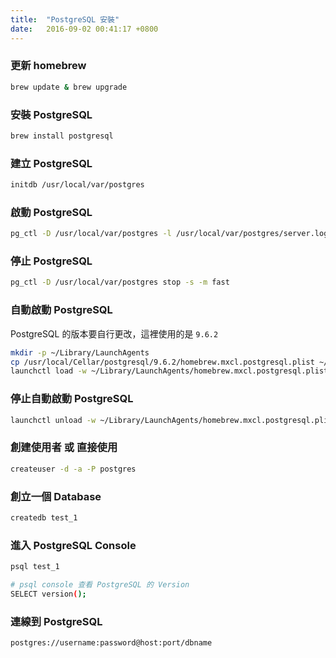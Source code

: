 ```yaml
---
title:  "PostgreSQL 安裝"
date:   2016-09-02 00:41:17 +0800
---
```


### 更新 homebrew

```sh
brew update & brew upgrade
```

### 安裝 PostgreSQL

```sh
brew install postgresql
```

### 建立 PostgreSQL

```sh
initdb /usr/local/var/postgres
```

<!--excerpt-->

### 啟動 PostgreSQL

```sh
pg_ctl -D /usr/local/var/postgres -l /usr/local/var/postgres/server.log start
```

### 停止 PostgreSQL

```sh
pg_ctl -D /usr/local/var/postgres stop -s -m fast
```

### 自動啟動 PostgreSQL

PostgreSQL 的版本要自行更改，這裡使用的是 `9.6.2`

```sh
mkdir -p ~/Library/LaunchAgents
cp /usr/local/Cellar/postgresql/9.6.2/homebrew.mxcl.postgresql.plist ~/Library/LaunchAgents/
launchctl load -w ~/Library/LaunchAgents/homebrew.mxcl.postgresql.plist
```

### 停止自動啟動 PostgreSQL

```sh
launchctl unload -w ~/Library/LaunchAgents/homebrew.mxcl.postgresql.plist
```

### 創建使用者 或 直接使用

```sh
createuser -d -a -P postgres
```

### 創立一個 Database

```sh
createdb test_1
```

### 進入 PostgreSQL Console

```sh
psql test_1

# psql console 查看 PostgreSQL 的 Version
SELECT version();
```

### 連線到 PostgreSQL

```sh
postgres://username:password@host:port/dbname
```
